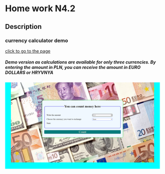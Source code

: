# Home work N4.2
## Description

### currency calculator demo

[click to go to the page] 

##### Demo version as calculations are available for only three currencies. By entering the amount in PLN, you can receive the amount in EURO DOLLARS or HRYVNYA

![screen strony](https://github.com/1288812/Homepage4.2/blob/main/images/S%D1%81reen.png?raw=true)








[click to go to the page]: <https://1288812.github.io/Homepage4.2/>
